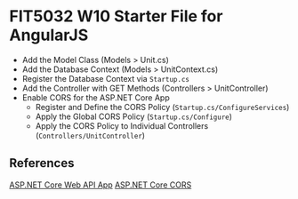 # FIT5032 W10 Starter File for AngularJS

- Add the Model Class (Models > Unit.cs)
- Add the Database Context (Models > UnitContext.cs)
- Register the Database Context via `Startup.cs`
- Add the Controller with GET Methods (Controllers > UnitController)
- Enable CORS for the ASP.NET Core App
	- Register and Define the CORS Policy (`Startup.cs/ConfigureServices`)
	- Apply the Global CORS Policy (`Startup.cs/Configure`)
	- Apply the CORS Policy to Individual Controllers (`Controllers/UnitController`)

## References

[ASP.NET Core Web API App](https://docs.microsoft.com/en-us/aspnet/core/tutorials/first-web-api?view=aspnetcore-2.2&tabs=visual-studio#overview-1)
[ASP.NET Core CORS](https://weblog.west-wind.com/posts/2016/sep/26/aspnet-core-and-cors-gotchas)